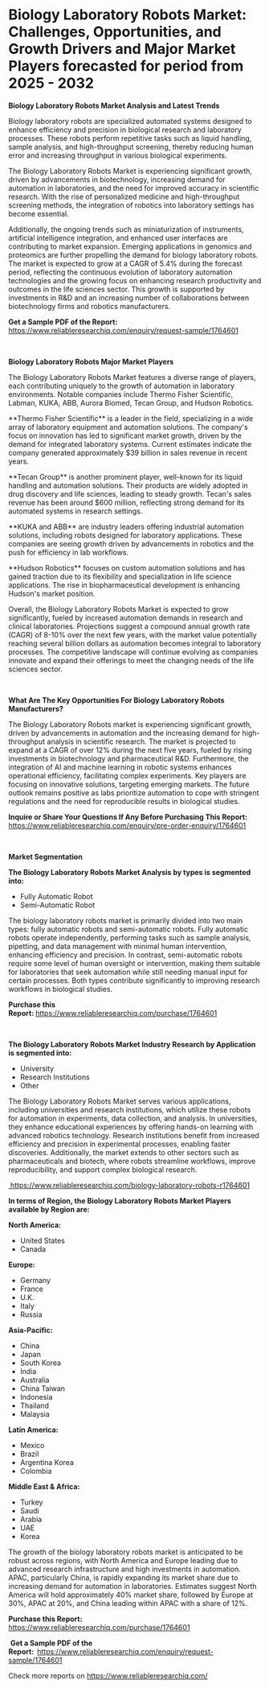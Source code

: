 <p><h1>Biology Laboratory Robots Market: Challenges, Opportunities, and Growth Drivers and Major Market Players forecasted for period from 2025 - 2032</h1></p><p><strong>Biology Laboratory Robots Market Analysis and Latest Trends</strong></p>
<p><p>Biology laboratory robots are specialized automated systems designed to enhance efficiency and precision in biological research and laboratory processes. These robots perform repetitive tasks such as liquid handling, sample analysis, and high-throughput screening, thereby reducing human error and increasing throughput in various biological experiments.</p><p>The Biology Laboratory Robots Market is experiencing significant growth, driven by advancements in biotechnology, increasing demand for automation in laboratories, and the need for improved accuracy in scientific research. With the rise of personalized medicine and high-throughput screening methods, the integration of robotics into laboratory settings has become essential.</p><p>Additionally, the ongoing trends such as miniaturization of instruments, artificial intelligence integration, and enhanced user interfaces are contributing to market expansion. Emerging applications in genomics and proteomics are further propelling the demand for biology laboratory robots. The market is expected to grow at a CAGR of 5.4% during the forecast period, reflecting the continuous evolution of laboratory automation technologies and the growing focus on enhancing research productivity and outcomes in the life sciences sector. This growth is supported by investments in R&D and an increasing number of collaborations between biotechnology firms and robotics manufacturers.</p></p>
<p><strong>Get a Sample PDF of the Report:&nbsp;</strong> <a href="https://www.reliableresearchiq.com/enquiry/request-sample/1764601?utm_campaign=2321&utm_medium=2&utm_source=Github&utm_content=ia&utm_term=27022025&utm_id=biology-laboratory-robots">https://www.reliableresearchiq.com/enquiry/request-sample/1764601</a></p>
<p>&nbsp;</p>
<p><strong>Biology Laboratory Robots Major Market Players</strong></p>
<p><p>The Biology Laboratory Robots Market features a diverse range of players, each contributing uniquely to the growth of automation in laboratory environments. Notable companies include Thermo Fisher Scientific, Labman, KUKA, ABB, Aurora Biomed, Tecan Group, and Hudson Robotics.</p><p>**Thermo Fisher Scientific** is a leader in the field, specializing in a wide array of laboratory equipment and automation solutions. The company's focus on innovation has led to significant market growth, driven by the demand for integrated laboratory systems. Current estimates indicate the company generated approximately $39 billion in sales revenue in recent years.</p><p>**Tecan Group** is another prominent player, well-known for its liquid handling and automation solutions. Their products are widely adopted in drug discovery and life sciences, leading to steady growth. Tecan's sales revenue has been around $600 million, reflecting strong demand for its automated systems in research settings.</p><p>**KUKA and ABB** are industry leaders offering industrial automation solutions, including robots designed for laboratory applications. These companies are seeing growth driven by advancements in robotics and the push for efficiency in lab workflows.</p><p>**Hudson Robotics** focuses on custom automation solutions and has gained traction due to its flexibility and specialization in life science applications. The rise in biopharmaceutical development is enhancing Hudson's market position.</p><p>Overall, the Biology Laboratory Robots Market is expected to grow significantly, fueled by increased automation demands in research and clinical laboratories. Projections suggest a compound annual growth rate (CAGR) of 8-10% over the next few years, with the market value potentially reaching several billion dollars as automation becomes integral to laboratory processes. The competitive landscape will continue evolving as companies innovate and expand their offerings to meet the changing needs of the life sciences sector.</p></p>
<p>&nbsp;</p>
<p><strong>What Are The Key Opportunities For Biology Laboratory Robots Manufacturers?</strong></p>
<p><p>The Biology Laboratory Robots market is experiencing significant growth, driven by advancements in automation and the increasing demand for high-throughput analysis in scientific research. The market is projected to expand at a CAGR of over 12% during the next five years, fueled by rising investments in biotechnology and pharmaceutical R&D. Furthermore, the integration of AI and machine learning in robotic systems enhances operational efficiency, facilitating complex experiments. Key players are focusing on innovative solutions, targeting emerging markets. The future outlook remains positive as labs prioritize automation to cope with stringent regulations and the need for reproducible results in biological studies.</p></p>
<p><strong>Inquire or Share Your Questions If Any Before Purchasing This Report:</strong> <a href="https://www.reliableresearchiq.com/enquiry/pre-order-enquiry/1764601?utm_campaign=2321&utm_medium=2&utm_source=Github&utm_content=ia&utm_term=27022025&utm_id=biology-laboratory-robots">https://www.reliableresearchiq.com/enquiry/pre-order-enquiry/1764601</a></p>
<p>&nbsp;</p>
<p><strong>Market Segmentation</strong></p>
<p><strong>The Biology Laboratory Robots Market Analysis by types is segmented into:</strong></p>
<p><ul><li>Fully Automatic Robot</li><li>Semi-Automatic Robot</li></ul></p>
<p><p>The biology laboratory robots market is primarily divided into two main types: fully automatic robots and semi-automatic robots. Fully automatic robots operate independently, performing tasks such as sample analysis, pipetting, and data management with minimal human intervention, enhancing efficiency and precision. In contrast, semi-automatic robots require some level of human oversight or intervention, making them suitable for laboratories that seek automation while still needing manual input for certain processes. Both types contribute significantly to improving research workflows in biological studies.</p></p>
<p><strong>Purchase this Report:&nbsp;</strong><a href="https://www.reliableresearchiq.com/purchase/1764601?utm_campaign=2321&utm_medium=2&utm_source=Github&utm_content=ia&utm_term=27022025&utm_id=biology-laboratory-robots">https://www.reliableresearchiq.com/purchase/1764601</a></p>
<p>&nbsp;</p>
<p><strong>The Biology Laboratory Robots Market Industry Research by Application is segmented into:</strong></p>
<p><ul><li>University</li><li>Research Institutions</li><li>Other</li></ul></p>
<p><p>The Biology Laboratory Robots Market serves various applications, including universities and research institutions, which utilize these robots for automation in experiments, data collection, and analysis. In universities, they enhance educational experiences by offering hands-on learning with advanced robotics technology. Research institutions benefit from increased efficiency and precision in experimental processes, enabling faster discoveries. Additionally, the market extends to other sectors such as pharmaceuticals and biotech, where robots streamline workflows, improve reproducibility, and support complex biological research.</p></p>
<p><a href="https://www.reliableresearchiq.com/biology-laboratory-robots-r1764601?utm_campaign=2321&utm_medium=2&utm_source=Github&utm_content=ia&utm_term=27022025&utm_id=biology-laboratory-robots">&nbsp;https://www.reliableresearchiq.com/biology-laboratory-robots-r1764601</a></p>
<p><strong>In terms of Region, the Biology Laboratory Robots Market Players available by Region are:</strong></p>
<p>
    <p> <strong> North America: </strong>
        <ul>
            <li>United States</li>
            <li>Canada</li>
        </ul>
        </p> 
    <p> <strong> Europe: </strong>
        <ul>
            <li>Germany</li>
            <li>France</li>
            <li>U.K.</li>
            <li>Italy</li>
            <li>Russia</li>
        </ul>
        </p> 
    <p> <strong> Asia-Pacific: </strong>
        <ul>
            <li>China</li>
            <li>Japan</li>
            <li>South Korea</li>
            <li>India</li>
            <li>Australia</li>
            <li>China Taiwan</li>
            <li>Indonesia</li>
            <li>Thailand</li>
            <li>Malaysia</li>
        </ul>
        </p> 
    <p> <strong> Latin America: </strong>
        <ul>
            <li>Mexico</li>
            <li>Brazil</li>
            <li>Argentina Korea</li>
            <li>Colombia</li>
        </ul>
        </p> 
    <p> <strong> Middle East & Africa: </strong>
        <ul>
            <li>Turkey</li>
            <li>Saudi</li>
            <li>Arabia</li>
            <li>UAE</li>
            <li>Korea</li>
        </ul>
    </p>
    </p>
<p><p>The growth of the biology laboratory robots market is anticipated to be robust across regions, with North America and Europe leading due to advanced research infrastructure and high investments in automation. APAC, particularly China, is rapidly expanding its market share due to increasing demand for automation in laboratories. Estimates suggest North America will hold approximately 40% market share, followed by Europe at 30%, APAC at 20%, and China leading within APAC with a share of 12%.</p></p>
<p><strong>Purchase this Report: </strong><a href="https://www.reliableresearchiq.com/purchase/1764601?utm_campaign=2321&utm_medium=2&utm_source=Github&utm_content=ia&utm_term=27022025&utm_id=biology-laboratory-robots">https://www.reliableresearchiq.com/purchase/1764601</a></p>
<p>&nbsp;<strong>Get a Sample PDF of the Report:&nbsp;&nbsp;</strong><a href="https://www.reliableresearchiq.com/enquiry/request-sample/1764601?utm_campaign=2321&utm_medium=2&utm_source=Github&utm_content=ia&utm_term=27022025&utm_id=biology-laboratory-robots">https://www.reliableresearchiq.com/enquiry/request-sample/1764601</a></p>
<p><strong></strong></p>
<p>Check more reports on <a href="https://www.reliableresearchiq.com/?utm_campaign=2321&utm_medium=2&utm_source=Github&utm_content=ia&utm_term=27022025&utm_id=biology-laboratory-robots">https://www.reliableresearchiq.com/</a></p>